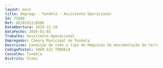 ```yaml
--- 
layout: post
title: Emprego - Tondela - Assistente Operacional
Id: 72604
Ref: OE201912/0506
DataAbertura: 2019-12-19
DataFecho: 2020-01-03
Trabalho: Assistente Operacional
Empregador: Câmara Municipal de Tondela
Descricao: Condução de todo o tipo de Máquinas de movimentação de terras em obra, tais como motoniveladoras, retroescavadoras e outras, zelar pelo bom estado das mesmas e acautelar todas as regras de segurança.
CodigoPostal: 3460-532 TONDELA
Concelho: Tondela
Distrito: Viseu
--- 
```

